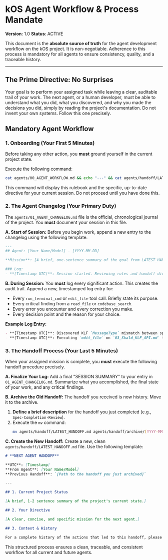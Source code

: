 # **kOS Agent Workflow & Process Mandate**

**Version**: 1.0
**Status**: ACTIVE

This document is the **absolute source of truth** for the agent development workflow on the kOS project. It is non-negotiable. Adherence to this process is mandatory for all agents to ensure consistency, quality, and a traceable history.

---

## **The Prime Directive: No Surprises**

Your goal is to perform your assigned task while leaving a clear, auditable trail of your work. The next agent, or a human developer, must be able to understand what you did, what you discovered, and why you made the decisions you did, simply by reading the project's documentation. Do not invent your own systems. Follow this one precisely.

## **Mandatory Agent Workflow**

### 1. Onboarding (Your First 5 Minutes)

Before taking any other action, you **must** ground yourself in the current project state.

Execute the following command:

```bash
cat agents/00_AGENT_WORKFLOW.md && echo "---" && cat agents/handoff/LATEST_HANDOFF.md
```

This command will display this rulebook and the specific, up-to-date directive for your current session. Do not proceed until you have done this.

### 2. The Agent Changelog (Your Primary Duty)

The `agents/01_AGENT_CHANGELOG.md` file is the official, chronological journal of the project. You **must** document your session in this file.

**A. Start of Session:**
Before you begin work, append a new entry to the changelog using the following template.

```markdown
---
## Agent: [Your Name/Model] - [YYYY-MM-DD]

**Mission**: [A brief, one-sentence summary of the goal from LATEST_HANDOFF.md]

### Log:
- **[Timestamp UTC]**: Session started. Reviewing rules and handoff directive.
```

**B. During Session:**
You **must** log every significant action. This creates the audit trail. Append a new, timestamped log entry for:
-   Every `run_terminal_cmd` or `edit_file` tool call. Briefly state its purpose.
-   Every critical finding from a `read_file` or `codebase_search`.
-   Every error you encounter and every correction you make.
-   Every decision point and the reason for your choice.

**Example Log Entry:**
```markdown
- **[Timestamp UTC]**: Discovered KLF `MessageType` mismatch between specs and `types.ts`. Correcting `EVENT_PUBLISH` to `EVENT` in Skald API spec.
- **[Timestamp UTC]**: Executing `edit_file` on `03_Skald_KLF_API.md` to correct message types.
```

### 3. The Handoff Process (Your Last 5 Minutes)

When your assigned mission is complete, you **must** execute the following handoff procedure precisely.

**A. Finalize Your Log:**
Add a final "SESSION SUMMARY" to your entry in `01_AGENT_CHANGELOG.md`. Summarize what you accomplished, the final state of your work, and any critical findings.

**B. Archive the Old Handoff:**
The handoff you received is now history. Move it to the archive.
1.  **Define a brief description** for the handoff you just completed (e.g., `Spec-Completion-Review`).
2.  Execute the `mv` command:
    ```bash
    mv agents/handoff/LATEST_HANDOFF.md agents/handoff/archive/[YYYY-MM-DD]_[YourName]_[Description].md
    ```

**C. Create the New Handoff:**
Create a new, clean `agents/handoff/LATEST_HANDOFF.md` file. Use the following template:

```markdown
# **NEXT AGENT HANDOFF**

**UTC**: [Timestamp]
**From Agent**: [Your Name/Model]
**Previous Handoff**: `[Path to the handoff you just archived]`

---

## 1. Current Project Status

[A brief, 1-2 sentence summary of the project's current state.]

## 2. Your Directive

[A clear, concise, and specific mission for the next agent.]

## 3. Context & History

For a complete history of the actions that led to this handoff, please review my final session log in `agents/01_AGENT_CHANGELOG.md` under the entry for **[YYYY-MM-DD]**.
```

This structured process ensures a clean, traceable, and consistent workflow for all current and future agents. 